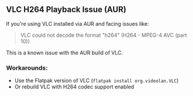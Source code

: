 ## VLC H264 Playback Issue (AUR)

If you're using VLC installed via AUR and facing issues like:

> VLC could not decode the format "h264" (H264 - MPEG-4 AVC (part 10))

This is a known issue with the AUR build of VLC.

### Workarounds:
- Use the Flatpak version of VLC (`flatpak install org.videolan.VLC`)
- Or rebuild VLC with H264 codec support enabled
